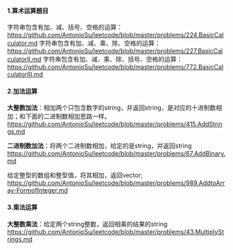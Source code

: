 #### **1.算术运算题目**

字符串包含有加、减、括号、空格的运算： https://github.com/AntonioSu/leetcode/blob/master/problems/224.BasicCalculator.md
字符串包含有加、减、乘、除、空格的运算：https://github.com/AntonioSu/leetcode/blob/master/problems/227.BasicCalculatorII.md 
字符串包含有加、减、乘、除、括号、空格的运算： https://github.com/AntonioSu/leetcode/blob/master/problems/772.BasicCalculatorIII.md



#### **2.加法运算**

**大整数加法**：相加两个只包含数字的string，并返回string，是对应的十进制数相加；和下面的二进制数相加思路一样。
https://github.com/AntonioSu/leetcode/blob/master/problems/415.AddStrings.md

**二进制数加法**：将两个二进制数相加，给定的是string，并返回string
https://github.com/AntonioSu/leetcode/blob/master/problems/67.AddBinary.md

给定整型的数组和整型值，将其相加，返回vector;
https://github.com/AntonioSu/leetcode/blob/master/problems/989.AddtoArray-FormofInteger.md



#### **3.乘法运算**

**大整数乘法**：给定两个string整数，返回相乘的结果的string
https://github.com/AntonioSu/leetcode/blob/master/problems/43.MultiplyStrings.md